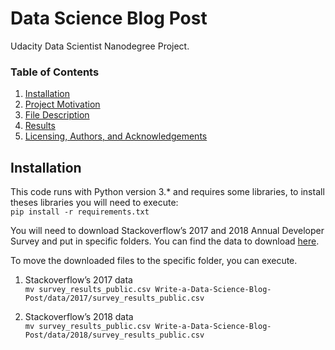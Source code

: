 <h1>Data Science Blog Post</h1>

<p>Udacity Data Scientist Nanodegree Project.</p>


<h3>Table of Contents</h3>
<ol>
<li><a href="#installation">Installation</a></li>
<li><a href="#motivation">Project Motivation</a></li>
<li><a href="#files">File Description</a></li>
<li><a href="#results">Results</a></li>
<li><a href="#licensing">Licensing, Authors, and Acknowledgements</a></li>
</ol>

<h2><a id="user-content-installation">Installation</a></h2>
<p>This code runs with Python version 3.* and requires some libraries, to install theses libraries you will need to execute: <br>
<code>pip install -r requirements.txt</code></p>
<p>You will need to download Stackoverflow’s 2017 and 2018 Annual Developer Survey and put in specific folders. You can find the data to download <a href="https://insights.stackoverflow.com/survey" rel="nofollow">here</a>. <br></p>
<p>To move the downloaded files to the specific folder, you can execute. <br></p>
<ol>
<li>
<p>Stackoverflow’s 2017 data <br>
<code>mv survey_results_public.csv Write-a-Data-Science-Blog-Post/data/2017/survey_results_public.csv</code><br></p>
</li>
<li>
<p>Stackoverflow’s 2018 data <br>
<code>mv survey_results_public.csv Write-a-Data-Science-Blog-Post/data/2018/survey_results_public.csv</code><br></p>
</li>
</ol>
